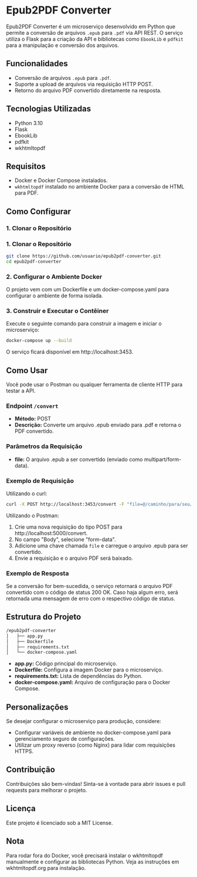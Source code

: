 
# Epub2PDF Converter

Epub2PDF Converter é um microserviço desenvolvido em Python que permite a conversão de arquivos `.epub` para `.pdf` via API REST. O serviço utiliza o Flask para a criação da API e bibliotecas como `EbookLib` e `pdfkit` para a manipulação e conversão dos arquivos.

## Funcionalidades

- Conversão de arquivos `.epub` para `.pdf`.
- Suporte a upload de arquivos via requisição HTTP POST.
- Retorno do arquivo PDF convertido diretamente na resposta.

## Tecnologias Utilizadas

- Python 3.10
- Flask
- EbookLib
- pdfkit
- wkhtmltopdf

## Requisitos

- Docker e Docker Compose instalados.
- `wkhtmltopdf` instalado no ambiente Docker para a conversão de HTML para PDF.

## Como Configurar

### 1. Clonar o Repositório

### 1. Clonar o Repositório

```bash
git clone https://github.com/usuario/epub2pdf-converter.git
cd epub2pdf-converter
```

### 2. Configurar o Ambiente Docker

O projeto vem com um Dockerfile e um docker-compose.yaml para configurar o ambiente de forma isolada.

### 3. Construir e Executar o Contêiner

Execute o seguinte comando para construir a imagem e iniciar o microserviço:

```bash
docker-compose up --build
```

O serviço ficará disponível em http://localhost:3453.

## Como Usar

Você pode usar o Postman ou qualquer ferramenta de cliente HTTP para testar a API.

### Endpoint `/convert`

- **Método:** POST
- **Descrição:** Converte um arquivo .epub enviado para .pdf e retorna o PDF convertido.

### Parâmetros da Requisição

- **file:** O arquivo .epub a ser convertido (enviado como multipart/form-data).

### Exemplo de Requisição

Utilizando o curl:

```bash
curl -X POST http://localhost:3453/convert -F "file=@/caminho/para/seu/arquivo.epub" --output converted.pdf
```

Utilizando o Postman:

1. Crie uma nova requisição do tipo POST para http://localhost:5000/convert.
2. No campo "Body", selecione "form-data".
3. Adicione uma chave chamada `file` e carregue o arquivo .epub para ser convertido.
4. Envie a requisição e o arquivo PDF será baixado.

### Exemplo de Resposta

Se a conversão for bem-sucedida, o serviço retornará o arquivo PDF convertido com o código de status 200 OK. Caso haja algum erro, será retornada uma mensagem de erro com o respectivo código de status.

## Estrutura do Projeto

```bash
/epub2pdf-converter
│   ├── app.py
│   ├── Dockerfile
│   ├── requirements.txt
│   └── docker-compose.yaml
```

- **app.py:** Código principal do microserviço.
- **Dockerfile:** Configura a imagem Docker para o microserviço.
- **requirements.txt:** Lista de dependências do Python.
- **docker-compose.yaml:** Arquivo de configuração para o Docker Compose.

## Personalizações

Se desejar configurar o microserviço para produção, considere:

- Configurar variáveis de ambiente no docker-compose.yaml para gerenciamento seguro de configurações.
- Utilizar um proxy reverso (como Nginx) para lidar com requisições HTTPS.

## Contribuição

Contribuições são bem-vindas! Sinta-se à vontade para abrir issues e pull requests para melhorar o projeto.

## Licença

Este projeto é licenciado sob a MIT License.

## Nota

Para rodar fora do Docker, você precisará instalar o wkhtmltopdf manualmente e configurar as bibliotecas Python. Veja as instruções em wkhtmltopdf.org para instalação.
